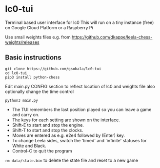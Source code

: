 # lc0-tui
Terminal based user interface for lc0
This will run on a tiny instance (free) on Google Cloud Platform or a Raspberry Pi

Use small weights files e.g. from https://github.com/dkappe/leela-chess-weights/releases

## Basic instructions

```
git clone https://github.com/gsobala/lc0-tui
cd lc0-tui
pip3 install python-chess
```

Edit main.py CONFIG section to reflect location of lc0 and weights file
also optionally change the time control

```
python3 main.py
```

* The TUI remembers the last position played so you can leave a game and carry on.
* The keys for each setting are shown on the interface.
* Shift-E to start and stop the engine.
* Shift-T to start and stop the clocks.
* Moves are entered as e.g. e2e4 followed by (Enter) key.
* To change Leela sides, switch the 'timed' and 'infinite' statuses for White and Black.
* Control-C to quit the program

``rm data/state.bin`` to delete the state file and reset to a new game

